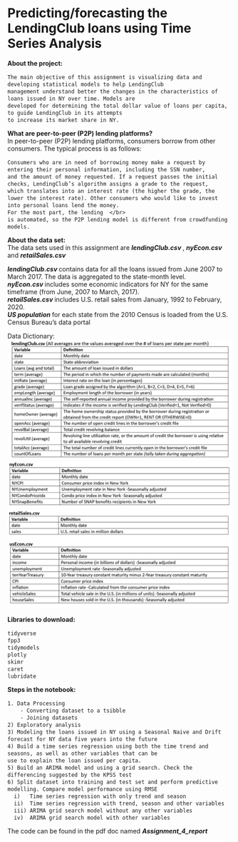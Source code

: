 # Predicting/forecasting the LendingClub loans using Time Series Analysis

<b> About the project: </b>

    The main objective of this assignment is visualizing data and developing statistical models to help LendingClub 
    management understand better the changes in the characteristics of loans issued in NY over time. Models are 
    developed for determining the total dollar value of loans per capita, to guide LendingClub in its attempts 
    to increase its market share in NY.

<b> What are peer-to-peer (P2P) lending platforms?  </b>    
In peer-to-peer (P2P) lending platforms, consumers borrow from other consumers. The typical process is as follows: </br>
  
    Consumers who are in need of borrowing money make a request by entering their personal information, including the SSN number, 
    and the amount of money requested. If a request passes the initial checks, LendingClub’s algorithm assigns a grade to the request,
    which translates into an interest rate (the higher the grade, the lower the interest rate). Other consumers who would like to invest 
    into personal loans lend the money. 
    For the most part, the lending  </br>
    is automated, so the P2P lending model is different from crowdfunding models. 
  
<b> About the data set: </b> </br>
The data sets used in this assignment are <i><b> lendingClub.csv </b></i>, <i><b> nyEcon.csv </b></i> and <i><b> retailSales.csv </b></i> </br>

<i><b> lendingClub.csv </b></i> contains data for all the loans issued from June 2007 to March 2017. The data is aggregated to the state-month level. </br>
<i><b> nyEcon.csv </b></i> includes some economic indicators for NY for the same timeframe (from June, 2007 to March, 2017). </br>
<i><b> retailSales.csv </b></i> includes U.S. retail sales from January, 1992 to February, 2020. </br>
<i><b> US population </b></i> for each state from the 2010 Census is loaded from the U.S. Census Bureau’s data portal

Data Dictionary:
![](Images/lendingClub.PNG)<br/>
![](Images/nyEcon.PNG)<br/>
![](Images/retailSales.PNG)<br/>
![](Images/usEcon.PNG)<br/>

<b> Libraries to download: </b> </br>

    tidyverse
    fpp3
    tidymodels
    plotly
    skimr
    caret
    lubridate

<b> Steps in the notebook:</b> </br>

    1. Data Processing
        - Converting dataset to a tsibble
        - Joining datasets
    2) Exploratory analysis 
    3) Modeling the loans issued in NY using a Seasonal Naive and Drift forecast for NY data five years into the future
    4) Build a time series regression using both the time trend and seasons, as well as other variables that can be 
    use to explain the loan issued per capita.
    5) Build an ARIMA model and using a grid search. Check the differencing suggested by the KPSS test
    6) Split dataset into training and test set and perform predictive modelling. Compare model performance using RMSE
      i)   Time series regression with only trend and season
      ii)  Time series regression with trend, season and other variables
      iii) ARIMA grid search model without any other variables
      iv)  ARIMA grid search model with other variables


  The code can be found in the pdf doc named <i> <b> Assignment_4_report </b> </i>
